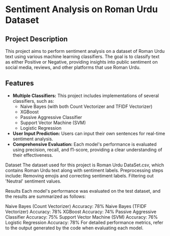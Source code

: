 # Sentiment Analysis on Roman Urdu Dataset

## Project Description
This project aims to perform sentiment analysis on a dataset of Roman Urdu text using various machine learning classifiers. 
The goal is to classify text as either Positive or Negative, providing insights into public sentiment on social media, reviews, and other platforms that use Roman Urdu.

## Features
- **Multiple Classifiers:** This project includes implementations of several classifiers, such as:
  - Naive Bayes (with both Count Vectorizer and TFIDF Vectorizer)
  - XGBoost
  - Passive Aggressive Classifier
  - Support Vector Machine (SVM)
  - Logistic Regression
- **User Input Prediction:** Users can input their own sentences for real-time sentiment analysis.
- **Comprehensive Evaluation:** Each model's performance is evaluated using precision, recall, and f1-score, providing a clear understanding of their effectiveness.

Dataset
The dataset used for this project is Roman Urdu DataSet.csv, which contains Roman Urdu text along with sentiment labels. Preprocessing steps include:
Removing emojis and correcting sentiment labels.
Filtering out 'Neutral' sentiment values.

Results
Each model's performance was evaluated on the test dataset, and the results are summarized as follows:

Naive Bayes (Count Vectorizer)
Accuracy: 78%
Naive Bayes (TFIDF Vectorizer)
Accuracy: 78%
XGBoost
Accuracy: 74%
Passive Aggressive Classifier
Accuracy: 75%
Support Vector Machine (SVM)
Accuracy: 76%
Logistic Regression
Accuracy: 78%
For detailed performance metrics, refer to the output generated by the code when evaluating each model.

